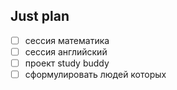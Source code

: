 ## Just plan
- [ ] сессия математика 
- [ ] сессия английский 
- [ ] проект study buddy 
- [ ] сформулировать людей которых

